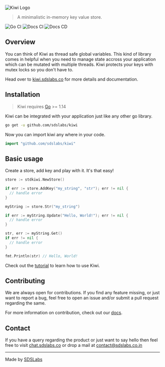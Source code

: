 ![Kiwi Logo](./docs/.vuepress/public/kiwi-logo.png)

> A minimalistic in-memory key value store.

![Go CI](https://github.com/sdslabs/kiwi/workflows/Go%20CI/badge.svg) ![Docs CI](https://github.com/sdslabs/kiwi/workflows/Docs%20CI/badge.svg) ![Docs CD](https://github.com/sdslabs/kiwi/workflows/Docs%20CD/badge.svg) 

## Overview

You can think of Kiwi as thread safe global variables. This kind of library
comes in helpful when you need to manage state accross your application which
can be mutated with multiple threads. Kiwi protects your keys with mutex locks
so you don't have to.

Head over to [kiwi.sdslabs.co](https://kiwi.sdslabs.co) for more details and
documentation.

## Installation

> Kiwi requires [Go](https://golang.org/) >= 1.14

Kiwi can be integrated with your application just like any other go library.

```sh
go get -u github.com/sdslabs/kiwi
```

Now you can import kiwi any where in your code.

```go
import "github.com/sdslabs/kiwi"
```

## Basic usage

Create a store, add key and play with it. It's that easy!

```go
store := stdkiwi.NewStore()

if err := store.AddKey("my_string", "str"); err != nil {
  // handle error
}

myString := store.Str("my_string")

if err := myString.Update("Hello, World!"); err != nil {
  // handle error
}

str, err := myString.Get()
if err != nil {
  // handle error
}

fmt.Println(str) // Hello, World!
```

Check out the [tutorial](https://kiwi.sdslabs.co/docs/tutorial-store.html) to
learn how to use Kiwi.

## Contributing

We are always open for contributions. If you find any feature missing, or just
want to report a bug, feel free to open an issue and/or submit a pull request
regarding the same.

For more information on contribution, check out our
[docs](https://kiwi.sdslabs.co/docs/contribution-guide.html).

## Contact

If you have a query regarding the product or just want to say hello then feel
free to visit [chat.sdslabs.co](https://chat.sdslabs.co) or drop a mail at
[contact@sdslabs.co.in](mailto:contact@sdslabs.co.in)

---

Made by [SDSLabs](https://sdslabs.co)
